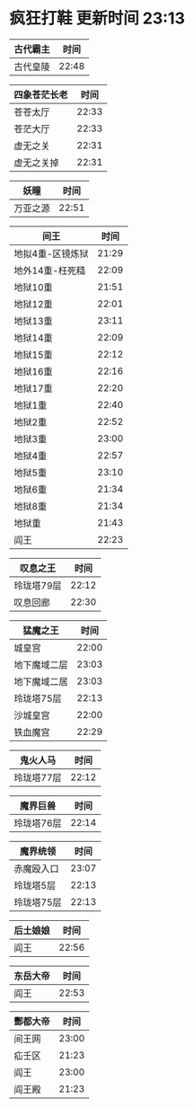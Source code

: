 # 疯狂打鞋 更新时间 23:13

| 古代霸主   | 时间    |
|--------|-------|
| 古代皇陵 | 22:48 |

| 四象苍茫长老   | 时间    |
|--------|-------|
| 苍苍太厅 | 22:33 |
| 苍茫大厅 | 22:33 |
| 虚无之关 | 22:31 |
| 虚无之关掉 | 22:31 |

| 妖瞳   | 时间    |
|--------|-------|
| 万亚之源 | 22:51 |

| 间王   | 时间    |
|--------|-------|
| 地拟4重-区镜炼狱 | 21:29 |
| 地外14重-枉死糙 | 22:09 |
| 地狱10重 | 21:51 |
| 地狱12重 | 22:01 |
| 地狱13重 | 23:11 |
| 地狱14重 | 22:09 |
| 地狱15重 | 22:12 |
| 地狱16重 | 22:16 |
| 地狱17重 | 22:20 |
| 地狱1重 | 22:40 |
| 地狱2重 | 22:52 |
| 地狱3重 | 23:00 |
| 地狱4重 | 22:57 |
| 地狱5重 | 23:10 |
| 地狱6重 | 21:34 |
| 地狱8重 | 21:34 |
| 地狱重 | 21:43 |
| 阎王 | 22:23 |

| 叹息之王   | 时间    |
|--------|-------|
| 玲珑塔79层 | 22:12 |
| 叹息回廊 | 22:30 |

| 猛魔之王   | 时间    |
|--------|-------|
| 城皇宫 | 22:00 |
| 地下魔域二层 | 23:03 |
| 地下魔域二居 | 23:03 |
| 玲珑塔75层 | 22:13 |
| 沙城皇宫 | 22:00 |
| 铁血魔宫 | 22:29 |

| 鬼火人马   | 时间    |
|--------|-------|
| 玲珑塔77层 | 22:12 |

| 魔界巨兽   | 时间    |
|--------|-------|
| 玲珑塔76层 | 22:14 |

| 魔界统领   | 时间    |
|--------|-------|
| 赤魔殴入口 | 23:07 |
| 玲珑塔5层 | 22:13 |
| 玲珑塔75层 | 22:13 |

| 后土娘娘   | 时间    |
|--------|-------|
| 阎王 | 22:56 |

| 东岳大帝   | 时间    |
|--------|-------|
| 阎王 | 22:53 |

| 酆都大帝   | 时间    |
|--------|-------|
| 间王网 | 23:00 |
| 疝壬区 | 21:23 |
| 阎王 | 23:00 |
| 阎王殿 | 21:23 |